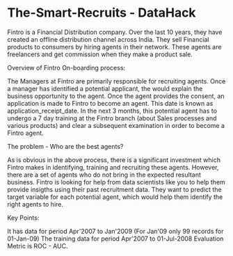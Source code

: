 # The-Smart-Recruits - DataHack

Fintro is a Financial Distribution company. Over the last 10 years, they have created an offline distribution channel across India. They sell Financial products to consumers by hiring agents in their network. These agents are freelancers and get commission when they make a product sale.

Overview of Fintro On-boarding process:

The Managers at Fintro are primarily responsible for recruiting agents. Once a manager has identified a potential applicant, the would explain the business opportunity to the agent. Once the agent provides the consent, an application is made to Fintro to become an agent. This date is known as application_receipt_date.
In the next 3 months, this potential agent has to undergo a 7 day training at the Fintro branch (about Sales processes and various products) and clear a subsequent examination in order to become a Fintro agent.

The problem - Who are the best agents?

As is obvious in the above process, there is a significant investment which Fintro makes in identifying, training and recruiting these agents. However, there are a set of agents who do not bring in the expected resultant business.
Fintro is looking for help from data scientists like you to help them provide insigths using their past recruitment data. They want to predict the target variable for each potential agent, which would help them identify the right agents to hire.

Key Points:

It has data for period Apr'2007 to Jan'2009 (For Jan'09 only 99 records for 01-Jan-09)
The training data for period Apr'2007 to 01-Jul-2008
Evaluation Metric is ROC - AUC.
